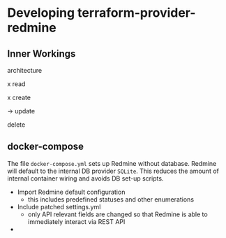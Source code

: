 # Developing terraform-provider-redmine

## Inner Workings

architecture

x read

x create

-> update

delete

## docker-compose

The file `docker-compose.yml` sets up Redmine without database. Redmine will default to the internal DB provider `SQLite`. This reduces the amount of internal container wiring and avoids DB set-up scripts.

- Import Redmine default configuration
    - this includes predefined statuses and other enumerations
- Include patched settings.yml
    - only API relevant fields are changed so that Redmine is able to immediately interact via REST API
- 